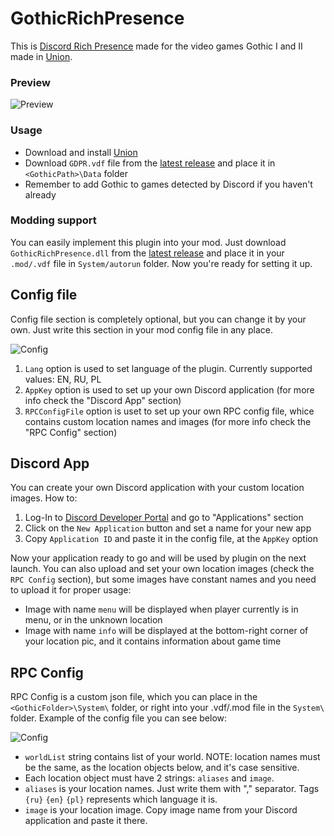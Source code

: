 # GothicRichPresence
This is [Discord Rich Presence](https://discord.com/rich-presence) made for the video games Gothic I and II made in [Union](https://worldofplayers.ru/threads/40376/).

### Preview
![Preview](https://i.imgur.com/1fBTsKt.gif)

### Usage
- Download and install [Union](https://worldofplayers.ru/threads/40376/)
- Download `GDPR.vdf` file from the [latest release](https://github.com/Lavalierre/GothicRichPresence/releases) and place it in `<GothicPath>\Data` folder
- Remember to add Gothic to games detected by Discord if you haven't already

### Modding support

You can easily implement this plugin into your mod. Just download `GothicRichPresence.dll` from the [latest release](https://github.com/Lavalierre/GothicRichPresence/releases) and place it in your `.mod/.vdf` file in `System/autorun` folder.
Now you're ready for setting it up.

## Config file

Config file section is completely optional, but you can change it by your own. Just write this section in your mod config file in any place.

![Config](https://i.imgur.com/9ZNG9zg.png)

1. `Lang` option is used to set language of the plugin. Currently supported values: EN, RU, PL
2. `AppKey` option is used to set up your own Discord application (for more info check the "Discord App" section)
3. `RPCConfigFile` option is uset to set up your own RPC config file, whice contains custom location names and images (for more info check the "RPC Config" section)

## Discord App

You can create your own Discord application with your custom location images. How to:

1. Log-In to [Discord Developer Portal](https://discord.com/developers/applications) and go to "Applications" section
2. Click on the `New Application` button and set a name for your new app
3. Copy `Application ID` and paste it in the config file, at the `AppKey` option

Now your application ready to go and will be used by plugin on the next launch. You can also upload and set your own location images (check the `RPC Config` section), but some images have constant names and you need to upload it for proper usage:

- Image with name `menu` will be displayed when player currently is in menu, or in the unknown location
- Image with name `info` will be displayed at the bottom-right corner of your location pic, and it contains information about game time

## RPC Config

RPC Config is a custom json file, which you can place in the `<GothicFolder>\System\` folder, or right into your .vdf/.mod file in the `System\` folder. Example of the config file you can see below:

![Config](https://i.imgur.com/IWf8TQL.png)

- `worldList` string contains list of your world. NOTE: location names must be the same, as the location objects below, and it's case sensitive.
- Each location object must have 2 strings: `aliases` and `image`.
- `aliases` is your location names. Just write them with "," separator. Tags `{ru}` `{en}` `{pl}` represents which language it is.
- `image` is your location image. Copy image name from your Discord application and paste it there.
